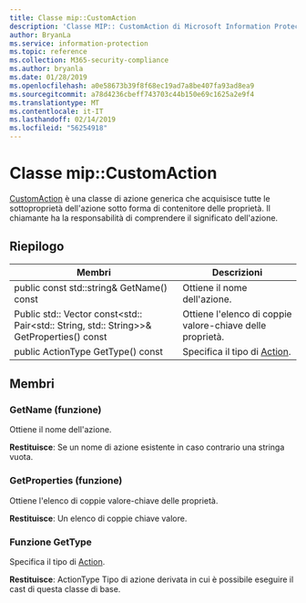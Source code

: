 ```yaml
---
title: Classe mip::CustomAction
description: 'Classe MIP:: CustomAction di Microsoft Information Protection (MIP) SDK vengono documentate.'
author: BryanLa
ms.service: information-protection
ms.topic: reference
ms.collection: M365-security-compliance
ms.author: bryanla
ms.date: 01/28/2019
ms.openlocfilehash: a0e58673b39f8f68ec19ad7a8be407fa93ad8ea9
ms.sourcegitcommit: a78d4236cbeff743703c44b150e69c1625a2e9f4
ms.translationtype: MT
ms.contentlocale: it-IT
ms.lasthandoff: 02/14/2019
ms.locfileid: "56254918"
---
```

# <a name="class-mipcustomaction"></a>Classe mip::CustomAction 
[CustomAction](class_mip_customaction.md) è una classe di azione generica che acquisisce tutte le sottoproprietà dell'azione sotto forma di contenitore delle proprietà. Il chiamante ha la responsabilità di comprendere il significato dell'azione.
  
## <a name="summary"></a>Riepilogo
 Membri                        | Descrizioni                                
--------------------------------|---------------------------------------------
public const std::string& GetName() const  |  Ottiene il nome dell'azione.
Public std:: Vector const\<std:: Pair\<std:: String, std:: String\>\>& GetProperties() const  |  Ottiene l'elenco di coppie valore-chiave delle proprietà.
public ActionType GetType() const  |  Specifica il tipo di [Action](class_mip_action.md).
  
## <a name="members"></a>Membri
  
### <a name="getname-function"></a>GetName (funzione)
Ottiene il nome dell'azione.

  
**Restituisce**: Se un nome di azione esistente in caso contrario una stringa vuota.
  
### <a name="getproperties-function"></a>GetProperties (funzione)
Ottiene l'elenco di coppie valore-chiave delle proprietà.

  
**Restituisce**: Un elenco di coppie chiave valore.
  
### <a name="gettype-function"></a>Funzione GetType
Specifica il tipo di [Action](class_mip_action.md).

  
**Restituisce**: ActionType Tipo di azione derivata in cui è possibile eseguire il cast di questa classe di base.
